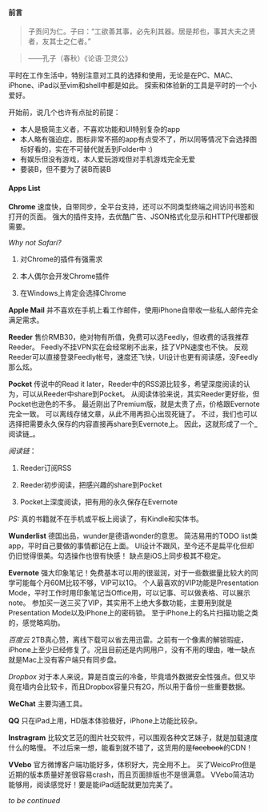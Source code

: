 #### 前言

> 子贡问为仁。子曰：“工欲善其事，必先利其器。居是邦也，事其大夫之贤者，友其士之仁者。”

> ——孔子（春秋）《论语·卫灵公》

平时在工作生活中，特别注意对工具的选择和使用，无论是在PC、MAC、iPhone、iPad以至vim和shell中都是如此。
探索和体验新的工具是平时的一个小爱好。

开始前，说几个也许有点扯的前提：

* 本人是极简主义者，不喜欢功能和UI特别复杂的app
* 本人略有强迫症，图标非常不搭的app有点受不了，所以同等情况下会选择图标好看的，实在不可替代就丢到Folder中 :)
* 有娱乐但没有游戏，本人爱玩游戏但对手机游戏完全无爱
* 要装B，但不要为了装B而装B

#### Apps List

__Chrome__ 速度快，自带同步，全平台支持，还可以不同类型终端之间访问书签和打开的页面。
强大的插件支持，去优酷广告、JSON格式化显示和HTTP代理都很需要。

_Why not Safari?_

1. 对Chrome的插件有强需求

2. 本人偶尔会开发Chrome插件

3. 在Windows上肯定会选择Chrome

__Apple Mail__
并不喜欢在手机上看工作邮件，使用iPhone自带收一些私人邮件完全满足需求。

__Reeder__
售价RMB30，绝对物有所值，免费可以选Feedly，但收费的话我推荐Reeder。
Feedly不挂VPN实在会经常刷不出来，挂了VPN速度也不快。
反观Reeder可以直接登录Feedly帐号，速度还飞快，UI设计也更有阅读感，没Feedly那么炫。

__Pocket__
传说中的Read it later，Reeder中的RSS源比较多，希望深度阅读的认为，可以从Reeder中share到Pocket。
从阅读体验来说，其实Reeder更好些，但Pocket也逊色的不多。
最近刚出了Premium版，就是太贵了点，价格跟Evernote完全一致。
可以离线存储文章，从此不用再担心出现死链了。
不过，我们也可以选择把需要永久保存的内容直接再share到Evernote上。
因此，这就形成了一个_阅读链_。

_阅读链_：

1. Reeder订阅RSS

2. Reeder初步阅读，把感兴趣的share到Pocket

3. Pocket上深度阅读，把有用的永久保存在Evernote

_PS:_ 真的书籍就不在手机或平板上阅读了，有Kindle和实体书。

__Wunderlist__
德国出品，wunder是德语wonder的意思。
简洁易用的TODO list类app，平时自己要做的事情都记在上面。
UI设计不跟风，至今还不是扁平化但却仍旧觉得很美。勾选操作也很有快感！
缺点是iOS上同步极其不稳定。

__Evernote__
强大印象笔记！免费基本可以用的很滋润，对于一些数据量比较大的同学可能每个月60M比较不够，VIP可以1G。
个人最喜欢的VIP功能是Presentation Mode，平时工作时用印象笔记当Office用，可以记事、可以做表格、可以展示note。
参加买一送三买了VIP，其实用不上绝大多数功能，主要用到就是Presentation Mode以及iPhone上的密码锁。
至于iPhone上的名片扫描功能之类的，感觉略鸡肋。

_百度云_
2TB真心赞，离线下载可以省去用迅雷。之前有一个像素的解锁瑕疵，iPhone上至少已经修复了。况且目前还是内网用户，没有不用的理由，唯一缺点就是Mac上没有客户端只有同步盘。

_Dropbox_
对于本人来说，算是百度云的冷备，毕竟墙外数据安全性强点。但又毕竟在墙内会比较卡，而且Dropbox容量只有2G，所以用于备份一些重要数据。

__WeChat__
主要沟通工具。

__QQ__
只在iPad上用，HD版本体验极好，iPhone上功能比较杂。

__Instragram__
比较文艺范的图片社交软件，可以围观各种文艺妹子，就是加载速度什么的略慢。
不过后来一想，能看到就不错了，这货用的是<del>facebook</del>的CDN！

__VVebo__
官方微博客户端功能好多，体积好大，完全用不上。
买了WeicoPro但是近期的版本质量好差很容易crash，而且页面排版也不是很满意。
VVebo简洁功能够用，阅读感觉好！要是能iPad适配就更加完美了。

_to be continued_